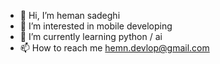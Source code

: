 - 👋 Hi, I’m heman sadeghi
- 👀 I’m interested in mobile developing
- 🌱 I’m currently learning python / ai
- 📫 How to reach me hemn.devlop@gmail.com


<!---
hemansadeghi/hemansadeghi is a ✨ special ✨ repository because its `README.md` (this file) appears on your GitHub profile.
You can click the Preview link to take a look at your changes.
--->
